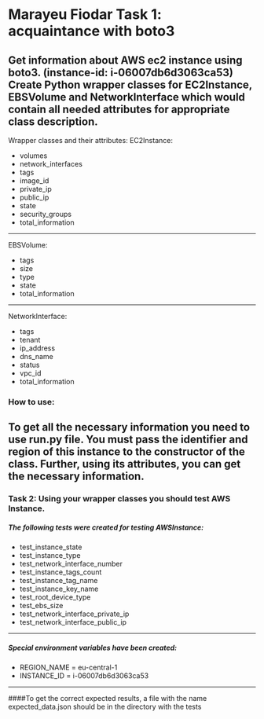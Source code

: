 Marayeu Fiodar Task 1: acquaintance with boto3
==============================================
Get information about AWS ec2 instance using boto3. 
(instance-id: i-06007db6d3063ca53)
Create Python wrapper classes for EC2Instance, EBSVolume and NetworkInterface 
which would contain all needed attributes for appropriate class description.
---
Wrapper classes and their attributes:
EC2Instance:
 - volumes
 - network_interfaces
 - tags
 - image_id
 - private_ip
 - public_ip
 - state
 - security_groups
 - total_information
---
EBSVolume:
 - tags
 - size
 - type
 - state
 - total_information
---

NetworkInterface:
 - tags
 - tenant
 - ip_address
 - dns_name
 - status
 - vpc_id
 - total_information
### How to use:
To get all the necessary information you need to use run.py file.
You must pass the identifier and region of this instance to the constructor of the class.
Further, using its attributes, you can get the necessary information.
---
### Task 2: Using your wrapper classes you should test AWS Instance.
##### The following tests were created for testing AWSInstance:
- test_instance_state
- test_instance_type
- test_network_interface_number
- test_instance_tags_count
- test_instance_tag_name
- test_instance_key_name
- test_root_device_type
- test_ebs_size
- test_network_interface_private_ip
- test_network_interface_public_ip
---
##### Special environment variables have been created:
- REGION_NAME = eu-central-1
- INSTANCE_ID = i-06007db6d3063ca53
---
####To get the correct expected results, a file with the name expected_data.json should be in the directory with the tests

